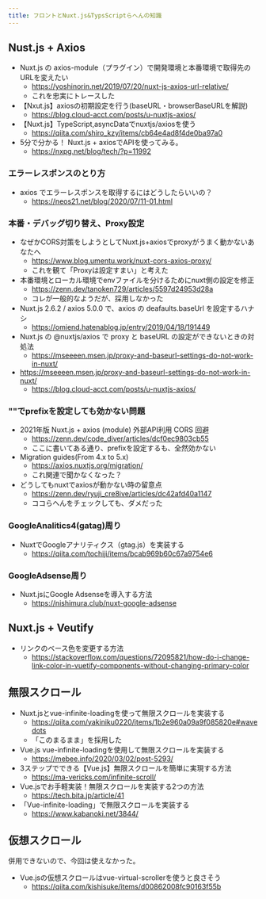```yaml
---
title: フロントとNuxt.js&TypsScriptらへんの知識
---
```


## Nust.js + Axios

- Nuxt.js の axios-module（プラグイン）で開発環境と本番環境で取得先のURLを変えたい
  - https://yoshinorin.net/2019/07/20/nuxt-js-axios-url-relative/
  - これを忠実にトレースした
- 【Nxut.js】axiosの初期設定を行う(baseURL・browserBaseURLを解説)
  - https://blog.cloud-acct.com/posts/u-nuxtjs-axios/
- 【Nuxt.js】TypeScript,asyncDataでnuxtjs/axiosを使う
  - https://qiita.com/shiro_kzy/items/cb64e4ad8f4de0ba97a0
- 5分で分かる！ Nuxt.js + axiosでAPIを使ってみる。
  - https://nxpg.net/blog/tech/?p=11992

### エラーレスポンスのとり方

- axios でエラーレスポンスを取得するにはどうしたらいいの？
  - https://neos21.net/blog/2020/07/11-01.html

### 本番・デバッグ切り替え、Proxy設定

- なぜかCORS対策をしようとしてNuxt.js+axiosでproxyがうまく動かないあなたへ
  - https://www.blog.umentu.work/nuxt-cors-axios-proxy/
  - これを観て「Proxyは設定すまい」と考えた
- 本番環境とローカル環境でenvファイルを分けるためにnuxt側の設定を修正
  - https://zenn.dev/tanoken729/articles/5597d24953d28a
  - コレが一般的なようだが、採用しなかった
- Nuxt.js 2.6.2 / axios 5.0.0 で、axios の deafaults.baseUrl を設定するハナシ
  - https://omiend.hatenablog.jp/entry/2019/04/18/191449
- Nuxt.js の @nuxtjs/axios で proxy と baseURL の設定ができないときの対処法
  - https://mseeeen.msen.jp/proxy-and-baseurl-settings-do-not-work-in-nuxt/
- https://mseeeen.msen.jp/proxy-and-baseurl-settings-do-not-work-in-nuxt/
  - https://blog.cloud-acct.com/posts/u-nuxtjs-axios/

### ""でprefixを設定しても効かない問題

- 2021年版 Nuxt.js + axios (module) 外部API利用 CORS 回避
  - https://zenn.dev/code_diver/articles/dcf0ec9803cb55
  - ここに書いてある通り、prefixを設定するも、全然効かない
- Migration guides(From 4.x to 5.x)
  - https://axios.nuxtjs.org/migration/
  - これ関連で聞かなくなった？
- どうしてもnuxtでaxiosが動かない時の留意点
  - https://zenn.dev/ryuji_cre8ive/articles/dc42afd40a1147
  - ココらへんをチェックしても、ダメだった

### GoogleAnalitics4(gatag)周り

- NuxtでGoogleアナリティクス（gtag.js）を実装する
  - https://qiita.com/tochiji/items/bcab969b60c67a9754e6

### GoogleAdsense周り

- Nuxt.jsにGoogle Adsenseを導入する方法
  - https://nishimura.club/nuxt-google-adsense

## Nuxt.js + Veutify

- リンクのベース色を変更する方法
  - https://stackoverflow.com/questions/72095821/how-do-i-change-link-color-in-vuetify-components-without-changing-primary-color

## 無限スクロール

- Nuxt.jsとvue-infinite-loadingを使って無限スクロールを実装する
  - https://qiita.com/yakiniku0220/items/1b2e960a09a9f085820e#wavedots
  - 「このまるまま」を採用した
- Vue.js vue-infinite-loadingを使用して無限スクロールを実装する
  - https://mebee.info/2020/03/02/post-5293/
- 3ステップでできる【Vue.js】無限スクロールを簡単に実現する方法
  - https://ma-vericks.com/infinite-scroll/
- Vue.jsでお手軽実装！無限スクロールを実装する2つの方法
  - https://tech.bita.jp/article/41
- 「Vue-infinite-loading」で無限スクロールを実装する
  - https://www.kabanoki.net/3844/

## 仮想スクロール

併用できないので、今回は使えなかった。

- Vue.jsの仮想スクロールはvue-virtual-scrollerを使うと良さそう
  - https://qiita.com/kishisuke/items/d00862008fc90163f55b
